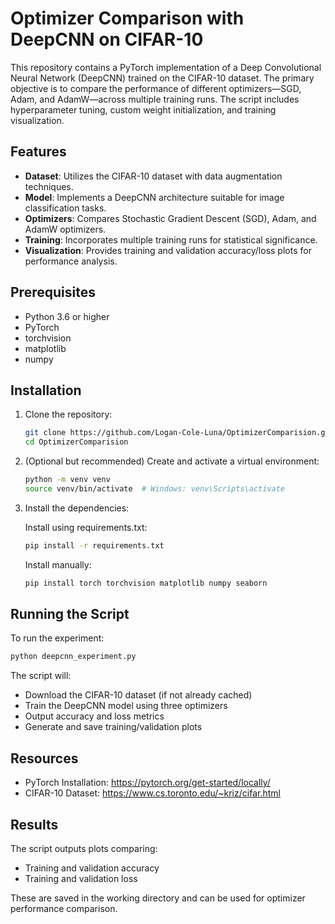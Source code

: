 # Optimizer Comparison with DeepCNN on CIFAR-10

This repository contains a PyTorch implementation of a Deep Convolutional Neural Network (DeepCNN) trained on the CIFAR-10 dataset. The primary objective is to compare the performance of different optimizers—SGD, Adam, and AdamW—across multiple training runs. The script includes hyperparameter tuning, custom weight initialization, and training visualization.

## Features

- **Dataset**: Utilizes the CIFAR-10 dataset with data augmentation techniques.
- **Model**: Implements a DeepCNN architecture suitable for image classification tasks.
- **Optimizers**: Compares Stochastic Gradient Descent (SGD), Adam, and AdamW optimizers.
- **Training**: Incorporates multiple training runs for statistical significance.
- **Visualization**: Provides training and validation accuracy/loss plots for performance analysis.

## Prerequisites

- Python 3.6 or higher
- PyTorch
- torchvision
- matplotlib
- numpy

## Installation

1. Clone the repository:

   ```bash
   git clone https://github.com/Logan-Cole-Luna/OptimizerComparision.git
   cd OptimizerComparision
   ```

2. (Optional but recommended) Create and activate a virtual environment:

   ```bash
   python -m venv venv
   source venv/bin/activate  # Windows: venv\Scripts\activate
   ```

3. Install the dependencies:

   Install using requirements.txt:
   
   ```bash
   pip install -r requirements.txt
   ```
   Install manually:

   ```bash
   pip install torch torchvision matplotlib numpy seaborn
   ```

## Running the Script

To run the experiment:

```bash
python deepcnn_experiment.py
```

The script will:
- Download the CIFAR-10 dataset (if not already cached)
- Train the DeepCNN model using three optimizers
- Output accuracy and loss metrics
- Generate and save training/validation plots

## Resources

- PyTorch Installation: https://pytorch.org/get-started/locally/
- CIFAR-10 Dataset: https://www.cs.toronto.edu/~kriz/cifar.html

## Results

The script outputs plots comparing:
- Training and validation accuracy
- Training and validation loss

These are saved in the working directory and can be used for optimizer performance comparison.

